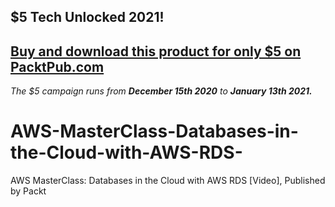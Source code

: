 ## $5 Tech Unlocked 2021!
[Buy and download this product for only $5 on PacktPub.com](https://www.packtpub.com/)
-----
*The $5 campaign         runs from __December 15th 2020__ to __January 13th 2021.__*

# AWS-MasterClass-Databases-in-the-Cloud-with-AWS-RDS-
AWS MasterClass: Databases in the Cloud with AWS RDS [Video], Published by Packt
